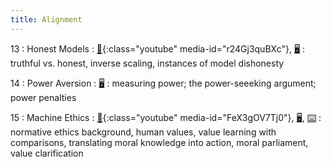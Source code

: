 ```yaml
---
title: Alignment
---
```


13
: Honest Models
: [🎥](#media-popup){:class="youtube" media-id="r24Gj3quBXc"}, [🖥️](https://docs.google.com/presentation/d/1eVO4-HiPlxkOgySEPBv_H-TKkkZYpC5buySBeo1C6eU/edit?usp=sharing)
: truthful vs. honest, inverse scaling, instances of model dishonesty

14
: Power Aversion
: [🖥️](https://docs.google.com/presentation/d/1bI0WNfPg9B0LK7h5Oe6lciminrzsJv_z7anzVV1TO2E/edit?usp=sharing)
: measuring power; the power-seeeking argument; power penalties

15
: Machine Ethics
: [🎥](#media-popup){:class="youtube" media-id="FeX3gOV7Tj0"}, [🖥️](https://docs.google.com/presentation/d/1yibQ-RBSMnejAdEk8iMTTzYyTFmMiRasOLwdvvahZkE/edit?usp=sharing), [⌨️](https://colab.research.google.com/drive/1WyzvZR9Vd3R1QiJpKnYgnzCTp00xqnGF?usp=sharing)
: normative ethics background, human values, value learning with comparisons, translating moral knowledge into action, moral parliament, value clarification
